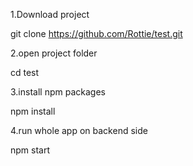 
1.Download project

git clone https://github.com/Rottie/test.git

2.open project folder

cd test

3.install npm packages

npm install

4.run whole app on backend side

npm start


